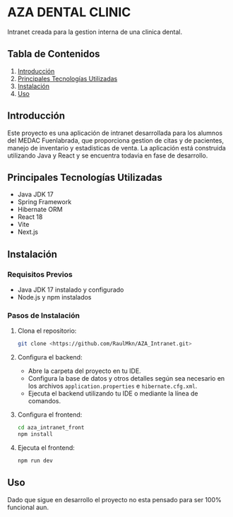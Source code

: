 # AZA DENTAL CLINIC

Intranet creada para la gestion interna de una clinica dental.

## Tabla de Contenidos

1. [Introducción](#introducción)
2. [Principales Tecnologías Utilizadas](#principales-tecnologías-utilizadas)
3. [Instalación](#instalación)
4. [Uso](#uso)


## Introducción

Este proyecto es una aplicación de intranet desarrollada para los alumnos del MEDAC Fuenlabrada, que proporciona gestion de citas y de pacientes, manejo de inventario y estadisticas de venta. La aplicación está construida utilizando Java y React y se encuentra todavia en fase de desarrollo.

## Principales Tecnologías Utilizadas

- Java JDK 17
- Spring Framework
- Hibernate ORM
- React 18
- Vite
- Next.js

## Instalación

### Requisitos Previos
- Java JDK 17 instalado y configurado
- Node.js y npm instalados

### Pasos de Instalación

1. Clona el repositorio:

   ```bash
   git clone <https://github.com/RaulMkn/AZA_Intranet.git>
   ```

2. Configura el backend:

   - Abre la carpeta del proyecto en tu IDE.
   - Configura la base de datos y otros detalles según sea necesario en los archivos `application.properties` e `hibernate.cfg.xml`.
   - Ejecuta el backend utilizando tu IDE o mediante la línea de comandos.

3. Configura el frontend:

   ```bash
   cd aza_intranet_front
   npm install
   ```

4. Ejecuta el frontend:

   ```bash
   npm run dev
   ```

## Uso

Dado que sigue en desarrollo el proyecto no esta pensado para ser 100% funcional aun.